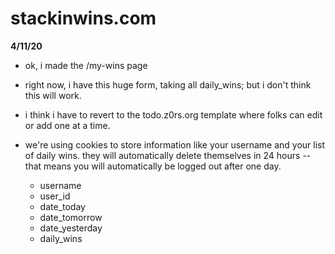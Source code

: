 # stackinwins.com



**4/11/20**
- ok, i made the /my-wins page
- right now, i have this huge form, taking all daily_wins; but i don't think this will work.
- i think i have to revert to the todo.z0rs.org template where folks can edit or add one at a time.







- we're using cookies to store information like your username and your list of daily wins. they will automatically delete themselves in 24 hours -- that means you will automatically be logged out after one day.
    - username
    - user_id
    - date_today
    - date_tomorrow
    - date_yesterday
    - daily_wins



